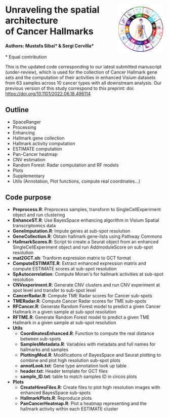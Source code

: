 
<h1>
 <img align="right" src="map.png" alt="Example Image" width="150" height="150">
 Unraveling the spatial architecture<br />
  of Cancer Hallmarks
</h1>

#### Authors: Mustafa Sibai* & Sergi Cervilla*
\* Equal contribution

This is the updated code corresponding to our latest submitted manuscript (under-review), which is used for the collection of Cancer Hallmark gene sets and the computation of their activities in enhanced Visium datasets from 63 samples across 10 cancer types with all downstream analysis. Our previous version of this study correspond to this preprint: doi: https://doi.org/10.1101/2022.06.18.496114  <br />

## Outline
- SpaceRanger
- Processing
- Enhancing
- Hallmark gene collection
- Hallmark activity computation
- ESTIMATE computation
- Pan-Cancer heatmap
- CNV estimation
- Random Forest: Radar computation and RF models
- Plots
- Supplementary
- Utils (Annotation, Plot functions, compute real coordinates...) 

## Code purpose
- **Preprocess.R**: Preprocess samples, transform to SingleCellExperiment object and run clustering
- **EnhanceST.R**: Use BayesSpace enhancing algorithm in Visium Spatial transcriptomics data
- **GeneImputation.R**: Impute genes at sub-spot resolution
- **GeneCollection.R**: Obtain hallmark gene-lists using Pathway Commons
- **HallmarkScores.R**: Script to create a Seurat object from an enhanced SingleCellExperiment object and run AddmoduleScore on sub-spot resolution
- **mat2GCT.sh**: Tranform expression matrix to GCT format
- **ComputeESTIMATE.R**: Extract enhanced expression matrix and compute ESTIMATE scores at sub-spot resolution
- **SpAutocorrelation**: Compute Moran's for hallmark activities at sub-spot resolution
- **CNVexperiment.R**: Generate CNV clusters and run CNV experiment at spot level and transfer to sub-spot level
- **CancerRadar.R**: Compute TME Radar scores for Cancer sub-spots
- **TMERadar.R**: Compute Cancer Radar scores for TME sub-spots
- **RFCancer.R**: Generate Random Forest model to predict a given Cancer Hallmark in a given sample at sub-spot resolution
- **RFTME.R**: Generate Random Forest model to predict a given TME Hallmark in a given sample at sub-spot resolution
- **Utils** 
  - **CoordinatesEnhanced.R**: Function to compute the real distance between sub-spots
  - **SamplesMetadata.R**: Variables with metadata and full names for hallmarks and samples
  - **PlottingMod.R**: Modifications of BayesSpace and Seurat plotting to combine and plot high resolution sub-spot plots
  - **annotLook.txt**: Gene type annotation look up table
  - **header.txt**: Header template for GCT files
  - **sample_ID.txt**: table to match samples ID in circos plots
- **Plots** 
  - **CreateHiresFiles.R**: Create files to plot high resolution images with enhanced BayesSpace sub-spots
  - **HallmarkPlots.R**: Reproduce plots 
  - **PanCancerHeatmap.R**: Plot a heatmap representing and the hallmark activity within each ESTIMATE cluster
 
